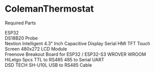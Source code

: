 # ColemanThermostat
Required Parts  

ESP32  
DS18B20 Probe  
Nextion Intelligent 4.3" Inch Capacitive Display Serial HMI TFT Touch Screen 480x272 LCD Module  
Freenove Breakout Board for ESP32 / ESP32-S3 WROVER WROOM  
HiLetgo 5pcs TTL to RS485 485 to Serial UART  
DSD TECH SH-U10L USB to RS485 Cable  
